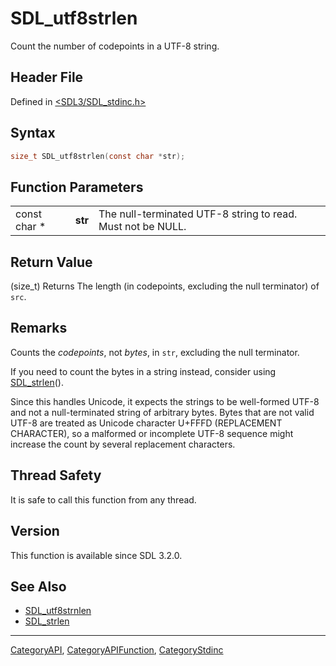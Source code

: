 # SDL_utf8strlen

Count the number of codepoints in a UTF-8 string.

## Header File

Defined in [<SDL3/SDL_stdinc.h>](https://github.com/libsdl-org/SDL/blob/main/include/SDL3/SDL_stdinc.h)

## Syntax

```c
size_t SDL_utf8strlen(const char *str);
```

## Function Parameters

|              |         |                                                             |
| ------------ | ------- | ----------------------------------------------------------- |
| const char * | **str** | The null-terminated UTF-8 string to read. Must not be NULL. |

## Return Value

(size_t) Returns The length (in codepoints, excluding the null terminator)
of `src`.

## Remarks

Counts the _codepoints_, not _bytes_, in `str`, excluding the null
terminator.

If you need to count the bytes in a string instead, consider using
[SDL_strlen](SDL_strlen)().

Since this handles Unicode, it expects the strings to be well-formed UTF-8
and not a null-terminated string of arbitrary bytes. Bytes that are not
valid UTF-8 are treated as Unicode character U+FFFD (REPLACEMENT
CHARACTER), so a malformed or incomplete UTF-8 sequence might increase the
count by several replacement characters.

## Thread Safety

It is safe to call this function from any thread.

## Version

This function is available since SDL 3.2.0.

## See Also

- [SDL_utf8strnlen](SDL_utf8strnlen)
- [SDL_strlen](SDL_strlen)






----
[CategoryAPI](CategoryAPI), [CategoryAPIFunction](CategoryAPIFunction), [CategoryStdinc](CategoryStdinc)


